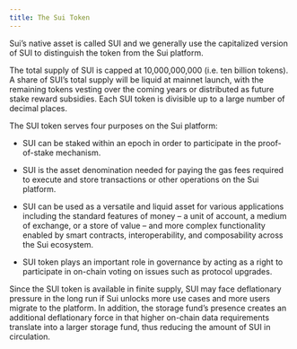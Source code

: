 ```yaml
---
title: The Sui Token
---
```


Sui’s native asset is called SUI and we generally use the capitalized version of SUI to distinguish the token from the Sui platform.

The total supply of SUI is capped at 10,000,000,000 (i.e. ten billion tokens). A share of SUI’s total supply will be liquid at mainnet launch, with the remaining tokens vesting over the coming years or distributed as future stake reward subsidies. Each SUI token is divisible up to a large number of decimal places.

The SUI token serves four purposes on the Sui platform:

* SUI can be staked within an epoch in order to participate in the proof-of-stake mechanism. 

* SUI is the asset denomination needed for paying the gas fees required to execute and store transactions or other operations on the Sui platform. 

* SUI can be used as a versatile and liquid asset for various applications including the standard features of money – a unit of account, a medium of exchange, or a store of value – and more complex functionality enabled by smart contracts, interoperability, and composability across the Sui ecosystem. 

* SUI token plays an important role in governance by acting as a right to participate in on-chain voting on issues such as protocol upgrades.

Since the SUI token is available in finite supply, SUI may face deflationary pressure in the long run if Sui unlocks more use cases and more users migrate to the platform. In addition, the storage fund’s presence creates an additional deflationary force in that higher on-chain data requirements translate into a larger storage fund, thus reducing the amount of SUI in circulation.
